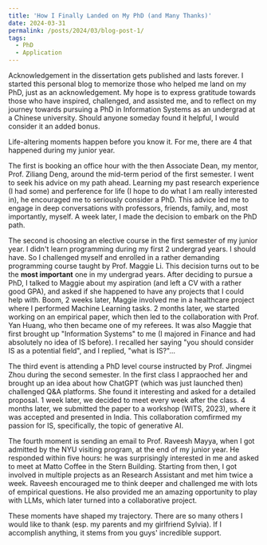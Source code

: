 ```yaml
---
title: 'How I Finally Landed on My PhD (and Many Thanks)'
date: 2024-03-31
permalink: /posts/2024/03/blog-post-1/
tags:
  - PhD
  - Application
---
```


Acknowledgement in the dissertation gets published and lasts forever. I started this personal blog to memorize those who helped me land on my PhD, just as an acknowledgement. My hope is to express gratitude towards those who have inspired, challenged, and assisted me, and to reflect on my journey towards pursuing a PhD in Information Systems as an undergrad at a Chinese university. Should anyone someday found it helpful, I would consider it an added bonus.

Life-altering moments happen before you know it. For me, there are 4 that happened during my junior year. 

The first is booking an office hour with the then Associate Dean, my mentor, Prof. Ziliang Deng, around the mid-term period of the first semester. I went to seek his advice on my path ahead. Learning my past research experience (I had some) and perference for life (I hope to do what I am really interested in), he encouraged me to seriously consider a PhD. This advice led me to engage in deep conversations with professors, friends, family, and, most importantly, myself. A week later, I made the decision to embark on the PhD path.

The second is choosing an elective course in the first semester of my junior year. I didn't learn programming during my first 2 undergrad years. I should have. So I challenged myself and enrolled in a rather demanding programming course taught by Prof. Maggie Li. This decision turns out to be the **most important** one in my undergrad years. After deciding to pursue a PhD, I talked to Maggie about my aspiration (and left a CV with a rather good GPA), and asked if she happened to have any projects that I could help with. Boom, 2 weeks later, Maggie involved me in a healthcare project where I performed Machine Learning tasks. 2 months later, we started working on an empirical paper, which then led to the collaboration with Prof. Yan Huang, who then became one of my referees. It was also Maggie that first brought up "Information Systems" to me (I majored in Finance and had absolutely no idea of IS before). I recalled her saying "you should consider IS as a potential field", and I replied, "what is IS?"...

The third event is attending a PhD level course instructed by Prof. Jingmei Zhou during the second semester. In the first class I appraoched her and brought up an idea about how ChatGPT (which was just launched then) challenged Q&A platforms. She found it interesting and asked for a detailed proposal. 1 week later, we decided to meet every week after the class. 4 months later, we submitted the paper to a workshop (WITS, 2023), where it was accepted and presented in India. This collaboration comfirmed my passion for IS, specifically, the topic of generative AI.

The fourth moment is sending an email to Prof. Raveesh Mayya, when I got admitted by the NYU visiting program, at the end of my junior year. He responded within five hours: he was surprisingly interested in me and asked to meet at Matto Coffee in the Stern Building. Starting from then, I got involved in multiple projects as an Research Assistant and met him twice a week. Raveesh encouraged me to think deeper and challenged me with lots of empirical questions. He also provided me an amazing opportunity to play with LLMs, which later turned into a collaborative project. 

These moments have shaped my trajectory. There are so many others I would like to thank (esp. my parents and my girlfriend Sylvia). If I accomplish anything, it stems from you guys' incredible support.


